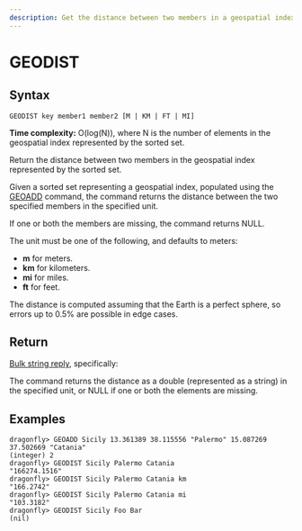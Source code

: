 ```yaml
---
description: Get the distance between two members in a geospatial index
---
```


# GEODIST

## Syntax

    GEODIST key member1 member2 [M | KM | FT | MI]

**Time complexity:** O(log(N)), where N is the number of elements in the geospatial index represented by the sorted set.

Return the distance between two members in the geospatial index represented by the sorted set.

Given a sorted set representing a geospatial index, populated using the [GEOADD](geoadd) command, the command returns the distance between the two specified members in the specified unit.

If one or both the members are missing, the command returns NULL.

The unit must be one of the following, and defaults to meters:

- **m** for meters.
- **km** for kilometers.
- **mi** for miles.
- **ft** for feet.

The distance is computed assuming that the Earth is a perfect sphere, so errors up to 0.5% are possible in edge cases.

## Return

[Bulk string reply](https://redis.io/docs/reference/protocol-spec/#resp-bulk-strings), specifically:

The command returns the distance as a double (represented as a string) in the specified unit, or NULL if one or both the elements are missing.

## Examples

```shell
dragonfly> GEOADD Sicily 13.361389 38.115556 "Palermo" 15.087269 37.502669 "Catania"
(integer) 2
dragonfly> GEODIST Sicily Palermo Catania
"166274.1516"
dragonfly> GEODIST Sicily Palermo Catania km
"166.2742"
dragonfly> GEODIST Sicily Palermo Catania mi
"103.3182"
dragonfly> GEODIST Sicily Foo Bar
(nil)
```
